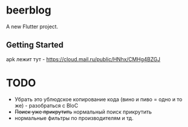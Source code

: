 # beerblog

A new Flutter project.

## Getting Started

apk лежит тут - https://cloud.mail.ru/public/HNhx/CMHg4BZGJ

# TODO

* Убрать это ублюдское копирование кода (вино и пиво = одно и то же) - разобраться с BloC
* ~~Поиск уже прикрутить~~ нормальный поиск прикрутить
* нормальные фильтры по производителям и тд.
